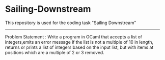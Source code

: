 # Sailing-Downstream
This repository is used for the coding task "Sailing Downstream"
<br><hr>
Problem Statement : Write a program in OCaml that accepts a list of integers,emits an error message if the list is not a multiple of 10 in length, returns or prints a list of integers based on the input list, but with items at positions which are a multiple of 2 or 3 removed.
